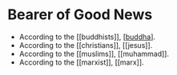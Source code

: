 # Bearer of Good News

- According to the [[buddhists]], [[buddha]].
- According to the [[christians]], [[jesus]].
- According to the [[muslims]], [[muhammad]].
- According to the [[marxist]], [[marx]].


[//begin]: # "Autogenerated link references for markdown compatibility"
[buddha]: buddha "Buddha"
[//end]: # "Autogenerated link references"